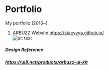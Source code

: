 # Portfolio
My portfolio (2016~)

1. ARBUZZ Website
https://stacyyya.github.io/   
![alt text](https://github.com/Stacyyya/Portfolio/blob/master/ARBUZZ%20website.png "Arbuzz")



##### Design Reference
##### https://ui8.net/products/arbuzz-ui-kit

